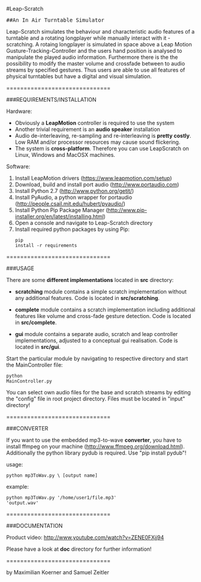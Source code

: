 
#Leap-Scratch


<pre>##An In Air Turntable Simulator</pre>




Leap-Scratch simulates the behaviour and characteristic audio features of a turntable and a rotating longplayer while manually interact with it - scratching. A rotaing longplayer is simulated in space above a Leap Motion Gusture-Tracking-Controller and the users hand position is analysed to manipulate the played audio information. Furthermore there is the the possibility to modify the master volume and crossfade between to audio streams by specified gestures. Thus users are able to use all features of physical turntables but have a digital and visual simulation.

==============================



###REQUIREMENTS/INSTALLATION


Hardware:

- Obviously a **LeapMotion** controller is required to use the system
- Another trivial requirement is an **audio speaker** installation 
- Audio de-interleaving, re-sampling and re-interleaving is **pretty costly**. Low RAM and/or processor resources may cause sound flickering.
- The system is **cross-platform**. Therefore you can use LeapScratch on Linux, Windows and MacOSX machines.


Software:

1. Install LeapMotion drivers (https://www.leapmotion.com/setup) 
2. Download, build and install port audio (http://www.portaudio.com)
3. Install Python 2.7 (http://www.python.org/getit/) 
4. Install PyAudio, a python wrapper for portaudio (http://people.csail.mit.edu/hubert/pyaudio/)
5. Install Python Pip Package Manager (http://www.pip-installer.org/en/latest/installing.html)
6. Open a console and navigate to Leap-Scratch directory
7. Install required python packages by using Pip: <pre><code>pip install -r requirements</pre></code>


==============================



###USAGE


There are some **different implementations** located in **src** directory:

- **scratching** module contains a simple scratch implementation without any additional features. Code is located in **src/scratching**.

- **complete** module contains a scratch implementation including additional features like volume and cross-fade gesture detection. Code is located in **src/complete**.
	
- **gui** module contains a separate audio, scratch and leap controller implementations, adjusted to a conceptual gui realisation.  Code is located in **src/gui**.


Start the particular module by navigating to respective directory and start the MainController file: <pre><code>python MainController.py</pre></code>

You can select own audio files for the base and scratch streams by editing the "config" file in root project directory. Files must be located in "input" directory! 


==============================



###CONVERTER


If you want to use the embedded mp3-to-wave **converter**, you have to install ffmpeg on your machine (http://www.ffmpeg.org/download.html). Additionally the python library pydub is required. Use "pip install pydub"!

usage:

<pre><code>python mp3ToWav.py \<path/to/input/mp3/file\> [output name]</pre></code>

example: <pre><code>python mp3ToWav.py '/home/user1/file.mp3' 'output.wav' </pre></code>

==============================



###DOCUMENTATION

Product video: http://www.youtube.com/watch?v=ZENE0FXjj94

Please have a look at **doc** directory for further information!

==============================

by Maximilian Koerner and Samuel Zeitler
